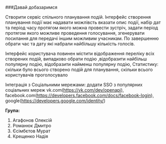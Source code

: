 ###Давай добазаримся

Створити сервіс спільного планування подій. Інтерфейс створення планування події має надавати можлівсть вказати опис події, набір дат та
період часу протягом якого можна провести зустріч, задати період протягом якого можливе проведення голосування, згенерувати посилання для
передачі іншим можливим учасникам. По завершенню обрати час та дату які набрали найбільшу кількість голосів.

Інтерфейс користувача повинен містити відображення переліку всіх створених подій, випадково обрати подію ,відобразити найбільш популярну
подію, відобразити найменш популярну подію, Статистику: скільки було всього створено подій для планування, скільки всього користувачів
проголосувало

Інтеграція з Соціальними мережами: додати SSO з популярних соціальних мереж vk.com(https://vk.com/dev/openapi),
facebook.com(https://developers.facebook.com/docs/facebook-login), google(https://developers.google.com/identity/)

**Група:**
1. Агафонов Олексій 
2. Романюк Дмитро 
3. Єсімбєтов Мурат 
4. Крещенко Надія
